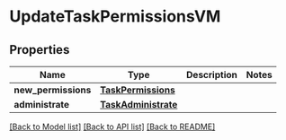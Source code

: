 # UpdateTaskPermissionsVM


## Properties
Name | Type | Description | Notes
------------ | ------------- | ------------- | -------------
**new_permissions** | [**TaskPermissions**](TaskPermissions.md) |  | 
**administrate** | [**TaskAdministrate**](TaskAdministrate.md) |  | 

[[Back to Model list]](../README.md#documentation-for-models) [[Back to API list]](../README.md#documentation-for-api-endpoints) [[Back to README]](../README.md)


